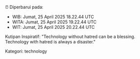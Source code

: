 ⏰ Diperbarui pada:
- WIB: Jumat, 25 April 2025 18.22.44 UTC
- WITA: Jumat, 25 April 2025 19.22.44 UTC
- WIT: Jumat, 25 April 2025 20.22.44 UTC

Kutipan Inspiratif:
"Technology without hatred can be a blessing. Technology with hatred is always a disaster."


Kategori: technology

